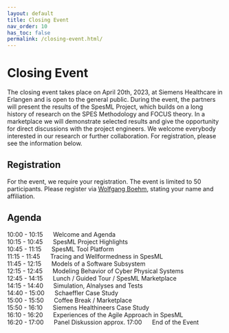 ```yaml
---
layout: default
title: Closing Event
nav_order: 10
has_toc: false
permalink: /closing-event.html/
---
```

# Closing Event

The closing event takes place on April 20th, 2023, at Siemens Healthcare in Erlangen and is open to the general public. During the event, the partners will present the results of the SpesML Project, which builds on a long history of research on the SPES Methodology and FOCUS theory. In a marketplace we will demonstrate selected results and give the opportunity for direct discussions with the project engineers. We welcome everybody interested in our research or further collaboration. For registration, please see the information below.

## Registration
For the event, we require your registration. The event is limited to 50 participants. Please register via [Wolfgang Boehm](mailto:boehmw@in.tum.de), stating your name and affiliation.

## Agenda
10:00 - 10:15 &nbsp;&nbsp;&nbsp;&nbsp; Welcome and Agenda<br>
10:15 - 10:45 &nbsp;&nbsp;&nbsp;&nbsp; SpesML Project Highlights<br>
10:45 - 11:15 &nbsp;&nbsp;&nbsp;&nbsp; SpesML Tool Platform<br>
11:15 - 11:45 &nbsp;&nbsp;&nbsp;&nbsp; Tracing and Wellformedness in SpesML<br>
11:45 - 12:15 &nbsp;&nbsp;&nbsp;&nbsp; Models of a Software Subsystem<br>
12:15 - 12:45 &nbsp;&nbsp;&nbsp;&nbsp; Modeling Behavior of Cyber Physical Systems<br>
12:45 - 14:15 &nbsp;&nbsp;&nbsp;&nbsp; Lunch / Guided Tour / SpesML Marketplace<br>
14:15 - 14:40 &nbsp;&nbsp;&nbsp;&nbsp; Simulation, Alnalyses and Tests<br>
14:40 - 15:00 &nbsp;&nbsp;&nbsp;&nbsp; Schaeffler Case Study<br>
15:00 - 15:50 &nbsp;&nbsp;&nbsp;&nbsp; Coffee Break / Marketplace<br>
15:50 - 16:10 &nbsp;&nbsp;&nbsp;&nbsp; Siemens Healthineers Case Study<br>
16:10 - 16:20 &nbsp;&nbsp;&nbsp;&nbsp; Experiences of the Agile Approach in SpesML<br>
16:20 - 17:00 &nbsp;&nbsp;&nbsp;&nbsp; Panel Diskussion 
approx. 17:00 &nbsp;&nbsp;&nbsp;&nbsp; End of the Event
